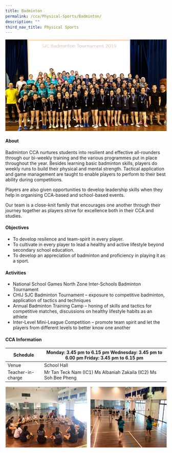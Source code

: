 ```yaml
---
title: Badminton
permalink: /cca/Physical-Sports/Badminton/
description: ""
third_nav_title: Physical Sports
---
```

![](/images/CCA/Physical%20Sports/Badminton/B1.jpg)

#### **About**


Badminton CCA nurtures students into resilient and effective all-rounders through our bi-weekly training and the various programmes put in place throughout the year. Besides learning basic badminton skills, players do weekly runs to build their physical and mental strength. Tactical application and game management are taught to enable players to perform to their best ability during competitions.

  

Players are also given opportunities to develop leadership skills when they help in organising CCA-based and school-based events.

  

Our team is a close-knit family that encourages one another through their journey together as players strive for excellence both in their CCA and studies.

#### **Objectives**


*   To develop resilence and team-spirit in every player.
*   To cultivate in every player to lead a healthy and active lifestyle beyond secondary school education.
*   To develop an appreciation of badminton and proficiency in playing it as a sport.

#### **Activities**


*   National School Games North Zone Inter-Schools Badminton Tournament
*   CHIJ SJC Badminton Tournament – exposure to competitive badminton, application of tactics and techniques
*   Annual Badminton Training Camp – honing of skills and tactics for competitive matches, discussions on healthy lifestyle habits as an athlete
*   Inter-Level Mini-League Competition – promote team spirit and let the players from different levels to better know one another

#### **CCA Information**


| Schedule           | Monday: 3.45 pm to 6.15 pm Wednesday: 3.45 pm to 6.00 pm Friday: 3.45 pm to 6.15 pm |
|--------------------|-------------------------------------------------------------------------------------|
| Venue              | School Hall                                                                         |
| Teacher-in-charge  | Mr Tan Teck Nam (IC1) Ms Albaniah Zakaila (IC2) Ms Soh Bee Pheng                    |
  

![](/images/CCA/Physical%20Sports/Badminton/B2.png)
